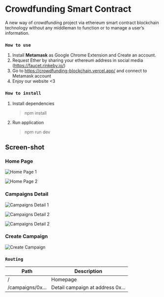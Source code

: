 # Crowdfunding Smart Contract

A new way of crowdfunding project via ethereum smart contract blockchain technology without any middleman to function or to manage a user’s information.

### `How to use`

1. Install **Metamask** as Google Chrome Extension and Create an account.
2. Request Ether by sharing your ethereum address in social media (https://faucet.rinkeby.io/)
3. Go to https://crowdfunding-blockchain.vercel.app/ and connect to Metamask account
4. Enjoy our website <3

### `How to install`

1. Install dependencies
    > npm install
2. Run application
    > npm run dev

## Screen-shot

### Home Page

![Home Page 1](https://drive.google.com/uc?id=1-8R-U5kPKtGfDOZ1VdjSjOop_c22nvuD)

![Home Page 2](https://drive.google.com/uc?id=1fd1EMXjbteL-ZZDKBgsXik0zl8cQI8VD)

### Campaigns Detail

![Campaigns Detail 1](https://drive.google.com/uc?id=1nfXLRBf6ch3TJyi9ZFLVKvk6RdxNnkAQ)

![Campaigns Detail 2](https://drive.google.com/uc?id=1x-Yo6pnxx6LaIV8c7MFkQ0KwCpT5NwXE)

![Campaigns Detail 2](https://drive.google.com/uc?id=13C0n7P8A8-AjpiCmCNq6EdVCu0ltSwsw)

### Create Campaign

![Create Campaign](https://drive.google.com/uc?id=1UwzYWxjZG1b-9XKMf35Nbj5cYz35bvlO)

### `Routing`

| Path             | Description                      |
| ---------------- | -------------------------------- |
| /                | Homepage                         |
| /campaigns/0x... | Detail campaign at address 0x... |
